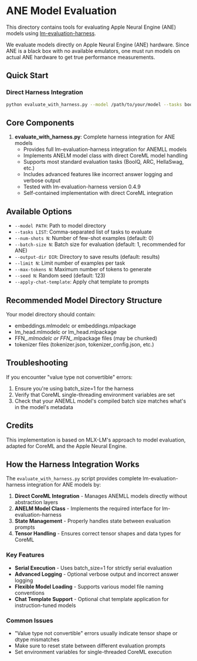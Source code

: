 # ANE Model Evaluation

This directory contains tools for evaluating Apple Neural Engine (ANE) models using [lm-evaluation-harness](https://github.com/EleutherAI/lm-evaluation-harness).

We evaluate models directly on Apple Neural Engine (ANE) hardware. Since ANE is a black box with no available emulators, one must run models on actual ANE hardware to get true performance measurements.

## Quick Start

### Direct Harness Integration

```bash
python evaluate_with_harness.py --model /path/to/your/model --tasks boolq,arc_easy,hellaswag
```

## Core Components

1. **evaluate_with_harness.py**: Complete harness integration for ANE models
   - Provides full lm-evaluation-harness integration for ANEMLL models
   - Implements ANELM model class with direct CoreML model handling
   - Supports most standard evaluation tasks (BoolQ, ARC, HellaSwag, etc.)
   - Includes advanced features like incorrect answer logging and verbose output
   - Tested with lm-evaluation-harness version 0.4.9
   - Self-contained implementation with direct CoreML integration


## Available Options

- `--model PATH`: Path to model directory
- `--tasks LIST`: Comma-separated list of tasks to evaluate
- `--num-shots N`: Number of few-shot examples (default: 0)
- `--batch-size N`: Batch size for evaluation (default: 1, recommended for ANE)
- `--output-dir DIR`: Directory to save results (default: results)
- `--limit N`: Limit number of examples per task
- `--max-tokens N`: Maximum number of tokens to generate
- `--seed N`: Random seed (default: 123)
- `--apply-chat-template`: Apply chat template to prompts

## Recommended Model Directory Structure

Your model directory should contain:
- embeddings.mlmodelc or embeddings.mlpackage
- lm_head.mlmodelc or lm_head.mlpackage
- FFN_*.mlmodelc or FFN_*.mlpackage files (may be chunked)
- tokenizer files (tokenizer.json, tokenizer_config.json, etc.)

## Troubleshooting

If you encounter "value type not convertible" errors:
1. Ensure you're using batch_size=1 for the harness
2. Verify that CoreML single-threading environment variables are set
3. Check that your ANEMLL model's compiled batch size matches what's in the model's metadata

## Credits

This implementation is based on MLX-LM's approach to model evaluation, adapted for CoreML and the Apple Neural Engine.




## How the Harness Integration Works

The `evaluate_with_harness.py` script provides complete lm-evaluation-harness integration for ANE models by:

1. **Direct CoreML Integration** - Manages ANEMLL models directly without abstraction layers
2. **ANELM Model Class** - Implements the required interface for lm-evaluation-harness
3. **State Management** - Properly handles state between evaluation prompts
4. **Tensor Handling** - Ensures correct tensor shapes and data types for CoreML

### Key Features

- **Serial Execution** - Uses batch_size=1 for strictly serial evaluation
- **Advanced Logging** - Optional verbose output and incorrect answer logging
- **Flexible Model Loading** - Supports various model file naming conventions
- **Chat Template Support** - Optional chat template application for instruction-tuned models

### Common Issues

- "Value type not convertible" errors usually indicate tensor shape or dtype mismatches
- Make sure to reset state between different evaluation prompts
- Set environment variables for single-threaded CoreML execution 